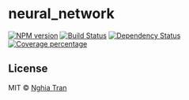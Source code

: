 # neural_network

[![NPM version][npm-image]][npm-url] [![Build Status][travis-image]][travis-url] [![Dependency Status][daviddm-image]][daviddm-url] [![Coverage percentage][coveralls-image]][coveralls-url]


## License
MIT © [Nghia Tran]()

[npm-image]: https://badge.fury.io/js/neural-network.svg
[npm-url]: https://npmjs.org/package/neural-network
[travis-image]: https://travis-ci.org/nghiattran/neural-network.svg?branch=master
[travis-url]: https://travis-ci.org/nghiattran/neural-network
[daviddm-image]: https://david-dm.org/nghiattran/neural-network.svg?theme=shields.io
[daviddm-url]: https://david-dm.org/nghiattran/neural-network
[coveralls-image]: https://coveralls.io/repos/nghiattran/neural-network/badge.svg
[coveralls-url]: https://coveralls.io/github/nghiattran/neural-network